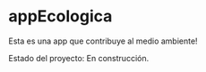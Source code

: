 # appEcologica
Esta es una app que contribuye al medio ambiente!

Estado del proyecto: En construcción.
